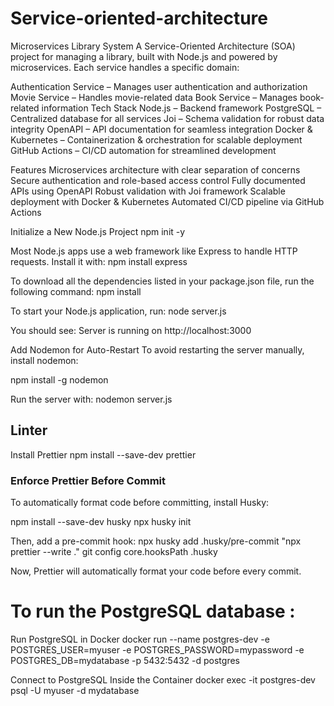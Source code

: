 # Service-oriented-architecture


Microservices Library System
A Service-Oriented Architecture (SOA) project for managing a library, built with Node.js and powered by microservices. Each service handles a specific domain:

Authentication Service – Manages user authentication and authorization
Movie Service – Handles movie-related data
Book Service – Manages book-related information
Tech Stack
Node.js – Backend framework
PostgreSQL – Centralized database for all services
Joi – Schema validation for robust data integrity
OpenAPI – API documentation for seamless integration
Docker & Kubernetes – Containerization & orchestration for scalable deployment
GitHub Actions – CI/CD automation for streamlined development

Features
Microservices architecture with clear separation of concerns
Secure authentication and role-based access control
Fully documented APIs using OpenAPI
Robust validation with Joi framework
Scalable deployment with Docker & Kubernetes
Automated CI/CD pipeline via GitHub Actions


Initialize a New Node.js Project
npm init -y

Most Node.js apps use a web framework like Express to handle HTTP requests. Install it with:
npm install express

To download all the dependencies listed in your package.json file, run the following command:
npm install

To start your Node.js application, run:
node server.js

You should see:
Server is running on http://localhost:3000

Add Nodemon for Auto-Restart
To avoid restarting the server manually, install nodemon:

npm install -g nodemon

Run the server with:
nodemon server.js

## Linter

Install Prettier
npm install --save-dev prettier

### Enforce Prettier Before Commit

To automatically format code before committing, install Husky:

npm install --save-dev husky
npx husky init

Then, add a pre-commit hook:
npx husky add .husky/pre-commit "npx prettier --write ."
git config core.hooksPath .husky

Now, Prettier will automatically format your code before every commit.

# To run the PostgreSQL database :

Run PostgreSQL in Docker
docker run --name postgres-dev -e POSTGRES_USER=myuser -e POSTGRES_PASSWORD=mypassword -e POSTGRES_DB=mydatabase -p 5432:5432 -d postgres

Connect to PostgreSQL Inside the Container
docker exec -it postgres-dev psql -U myuser -d mydatabase
